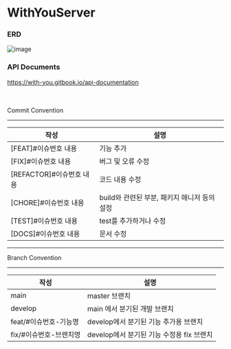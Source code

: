 # WithYouServer

### ERD
![image](https://github.com/UMC-with-you/WithYouServer/assets/96376539/03a52f6c-f628-4836-9a52-44b123c65874)




### API Documents
https://with-you.gitbook.io/api-documentation

<br></br>
Commit Convention

---

| 작성 | 설명 |
| --- | --- |
| [FEAT]#이슈번호 내용 | 기능 추가 |
| [FIX]#이슈번호 내용 | 버그 및 오류 수정 |
| [REFACTOR]#이슈번호 내용 | 코드 내용 수정 |
| [CHORE]#이슈번호 내용 | build와 관련된 부분, 패키지 매니저 등의 설정 |
| [TEST]#이슈번호 내용 | test를 추가하거나 수정 |
| [DOCS]#이슈번호 내용 | 문서 수정 |

---

Branch Convention

---
| 작성             | 설명              |
|----------------|-----------------|
| main           | master 브랜치      |
| develop        | main 에서 분기된 개발 브랜치     |
| feat/#이슈번호-기능명 | develop에서 분기된 기능 추가용 브랜치 |
| fix/#이슈번호-브랜치명 | develop에서 분기된 기능 수정용 fix 브랜치  |
